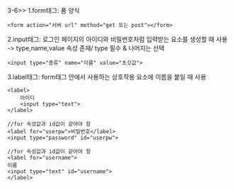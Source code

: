 3-6>>
1.form태그: 폼 양식
<body>

    <form action="서버 url" method="get 또는 post"></form>

2.input태그: 로그인 페이지의 아이디와 비밀번호처럼 입력받는 요소를 생성할 때 사용
-> type,name,value 속성 존재/ type 필수 & 나머지는 선택
<body>

    <input type="종류" name="이름" value="초깃값">

3.label태그: form태그 안에서 사용하는 상호작용 요소에 이름을 붙일 때 사용
<body>

    <label>
        아이디
        <input type="text">
    </label>

    //for 속성값과 id값이 같아야 함
    <label for="userpw">비밀번호</label>
    <input type="password" id="userpw">

    //for 속성값과 id값이 같아야 함
    <label for="username">
    이름
    <input type="text" id="username">
    </label>


